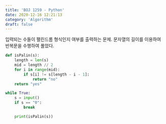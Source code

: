 ```yaml
---
title: 'BOJ 1259 - Python'
date: 2020-12-16 12:21:13
category: 'Algorithm'
draft: false
---
```

입력되는 수들이 팰린드롬 형식인지 여부를 출력하는 문제. 문자열의 길이를 이용하여 반복문을 수행하여 풀었다.
```python
def isPalin(s):
    length = len(s)
    mid = length // 2
    for i in range(mid):
        if s[i] != s[length - i - 1]:
            return "no"
    return "yes"

while True:
    s = input()
    if s == "0":
        break

    print(isPalin(s))

```